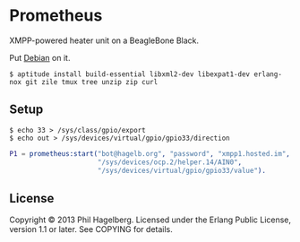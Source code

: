 # Prometheus

XMPP-powered heater unit on a BeagleBone Black.

Put [Debian](http://elinux.org/BeagleBoardDebian#eMMC:_BeagleBone_Black) on it.

    $ aptitude install build-essential libxml2-dev libexpat1-dev erlang-nox git zile tmux tree unzip zip curl

## Setup

```
$ echo 33 > /sys/class/gpio/export
$ echo out > /sys/devices/virtual/gpio/gpio33/direction
```

```erlang
P1 = prometheus:start("bot@hagelb.org", "password", "xmpp1.hosted.im",
                      "/sys/devices/ocp.2/helper.14/AIN0",
                      "/sys/devices/virtual/gpio/gpio33/value").
```

## License

Copyright © 2013 Phil Hagelberg. Licensed under the Erlang
Public License, version 1.1 or later. See COPYING for details.

